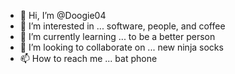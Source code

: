 - 👋 Hi, I’m @Doogie04
- 👀 I’m interested in ... software, people, and coffee
- 🌱 I’m currently learning ... to be a better person
- 💞️ I’m looking to collaborate on ... new ninja socks
- 📫 How to reach me ... bat phone

<!---
Doogie04/Doogie04 is a ✨ special ✨ repository because its `README.md` (this file) appears on your GitHub profile.
You can click the Preview link to take a look at your changes.
--->
